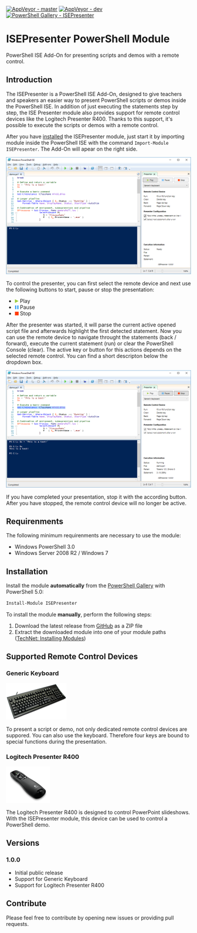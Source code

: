 [![AppVeyor - master](https://ci.appveyor.com/api/projects/status/h14qy0k9jih4sp78/branch/master?svg=true)](https://ci.appveyor.com/project/claudiospizzi/isepresenter/branch/master) [![AppVeyor - dev](https://ci.appveyor.com/api/projects/status/h14qy0k9jih4sp78/branch/dev?svg=true)](https://ci.appveyor.com/project/claudiospizzi/isepresenter/branch/dev) [![PowerShell Gallery - ISEPresenter](https://img.shields.io/badge/PowerShell%20Gallery-ISEPresenter-0072C6.svg)](https://www.powershellgallery.com/packages/ISEPresenter)

# ISEPresenter PowerShell Module
PowerShell ISE Add-On for presenting scripts and demos with a remote control.


## Introduction

The ISEPresenter is a PowerShell ISE Add-On, designed to give teachers and speakers an easier way to present PowerShell scripts or demos inside the PowerShell ISE. In addition of just executing the statements step by step, the ISE Presenter module also provides support for remote control devices like the Logitech Presenter R400. Thanks to this support, it's possible to execute the scripts or demos with a remote control.

After you have [installed](https://github.com/claudiospizzi/ISEPresenter#installation) the ISEPresenter module, just start it by importing module inside the PowerShell ISE with the command `Import-Module ISEPresenter`. The Add-On will apear on the right side.

![ISEPresenter screenshot in the ready state.](https://raw.githubusercontent.com/claudiospizzi/ISEPresenter/dev/Assets/Screenshot-Ready.png)

To control the presenter, you can first select the remote device and next use the following buttons to start, pause or stop the presentation:

* ![Play](https://raw.githubusercontent.com/claudiospizzi/ISEPresenter/dev/Assets/Play.png) Play
* ![Play](https://raw.githubusercontent.com/claudiospizzi/ISEPresenter/dev/Assets/Pause.png) Pause
* ![Play](https://raw.githubusercontent.com/claudiospizzi/ISEPresenter/dev/Assets/Stop.png) Stop

After the presenter was started, it will parse the current active opened script file and afterwards highlight the first detected statement. Now you can use the remote device to navigate throught the statements (back / forward), execute the current statement (run) or clear the PowerShell Console (clear). The active key or button for this actions depends on the selected remote control. You can find a short descripton below the dropdown box.

![ISEPresenter screenshot in the ready state.](https://raw.githubusercontent.com/claudiospizzi/ISEPresenter/dev/Assets/Screenshot-Running.png)

If you have completed your presentation, stop it with the according button. After you have stopped, the remote control device will no longer be active.


## Requirenments

The following minimum requirenments are necessary to use the module:

* Windows PowerShell 3.0
* Windows Server 2008 R2 / Windows 7


## Installation

Install the module **automatically** from the [PowerShell Gallery](https://www.powershellgallery.com/packages/ISEPresenter) with PowerShell 5.0:

```powershell
Install-Module ISEPresenter
```

To install the module **manually**, perform the following steps:

1. Download the latest release from [GitHub](https://github.com/claudiospizzi/isepresenter/releases) as a ZIP file
2. Extract the downloaded module into one of your module paths ([TechNet: Installing Modules](https://technet.microsoft.com/en-us/library/dd878350))


## Supported Remote Control Devices

### Generic Keyboard

![Generic Keyboard](https://raw.githubusercontent.com/claudiospizzi/ISEPresenter/dev/Assets/GenericKeyboard-100.png)

To present a script or demo, not only dedicated remote control devices are suppored. You can also use the keyboard. Therefore four keys are bound to special functions during the presentation.

### Logitech Presenter R400

![Logitech Presenter R400](https://raw.githubusercontent.com/claudiospizzi/ISEPresenter/dev/Assets/LogitechPresenterR400-100.png)

The Logitech Presenter R400 is designed to control PowerPoint slideshows. With the ISEPresenter module, this device can be used to control a PowerShell demo.

## Versions

### 1.0.0

* Initial public release
* Support for Generic Keyboard
* Support for Logitech Presenter R400


## Contribute

Please feel free to contribute by opening new issues or providing pull requests.
